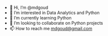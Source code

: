 - 👋 Hi, I’m @mdgoud
- 👀 I’m interested in Data Analytics and Python
- 🌱 I’m currently learning Python
- 💞️ I’m looking to collaborate on Python projects
- 📫 How to reach me mdgoud@gmail.com

<!---
mdgoud/mdgoud is a ✨ special ✨ repository because its `README.md` (this file) appears on your GitHub profile.
You can click the Preview link to take a look at your changes.
--->
